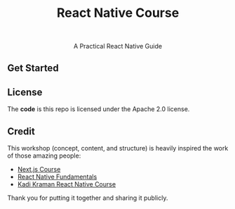 <h1 align="center">React Native Course </h1> <br>

<p align="center">
  A Practical React Native Guide
</p>

## Get Started

## License

The **code** is this repo is licensed under the Apache 2.0 license.

## Credit

This workshop (concept, content, and structure) is heavily inspired the work of those amazing people:

- [Next.js Course](https://github.com/Hendrixer/nextjs-course)
- [React Native Fundamentals](https://github.com/ReactNativeSchool/react-native-fundamentals)
- [Kadi Kraman React Native Course](https://kadikraman.github.io/)

Thank you for putting it together and sharing it publicly.
